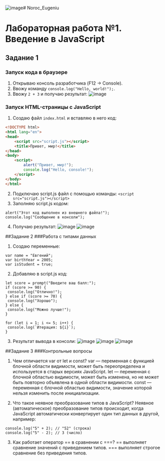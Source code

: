 ![image](https://github.com/user-attachments/assets/9a0ee742-376a-4042-ab66-a84046f6e3b7)# Noroc_Eugeniu
# Лабораторная работа №1. Введение в JavaScript

## Задание 1
### Запуск кода в браузере
1. Открываю консоль разработчика (F12 → Console).
2. Ввожу команду `console.log("Hello, world!");`.
3. Ввожу `2 + 3` и получаю результат:
![image](https://github.com/user-attachments/assets/131fc885-b6f8-4cad-b25b-014aabab033b)

### Запуск HTML-страницы с JavaScript
1. Создаю файл `index.html` и вставляю в него код:

```html
<!DOCTYPE html>
<html lang="en">
<head>
    <script src="script.js"></script>
    <title>Привет, мир!</title>
</head>
<body>
    <script>
        alert("Привет, мир!");
        console.log("Hello, console!");
    </script>
</body>
</html>
```

2. Подключаю script.js файл с помощью команды:
   ```<script src="script.js"></script> ```
3. Заполняю script.js кодом:
```
alert("Этот код выполнен из внешнего файла!");
console.log("Сообщение в консоли");
```
4. Получаю результат:
![image](https://github.com/user-attachments/assets/b02a7d19-0722-4138-ac14-d68a276ea061)
![image](https://github.com/user-attachments/assets/4e3ba729-1c98-4fec-bb96-68683079d5b6)

##Задание 2
###Работа с типами данных
1. Создаю переменные:
```
var name = "Евгений";
var birthYear = 2005;
var isStudent = true;
```
2. Добавляю в script.js код:
```
let score = prompt("Введите ваш балл:");
if (score >= 90) {
 console.log("Отлично!");
} else if (score >= 70) {
 console.log("Хорошо");
} else {
 console.log("Можно лучше!");
}

for (let i = 1; i <= 5; i++) {
 console.log(`Итерация: ${i}`);
}
```
3. Результат вывода в консоли:
![image](https://github.com/user-attachments/assets/8a9fcd3b-dd68-41af-a844-a991cdec2a98)
![image](https://github.com/user-attachments/assets/f8a1ba37-6263-4034-aabe-a2ef2185db5f)
![image](https://github.com/user-attachments/assets/11ab0897-59ab-4f6f-8cb4-2e7ed5a9791d)

##Задание 3
###Контрольные вопросы
1. Чем отличается var от let и const?
var — переменная с функцией блочной области видимости, может быть переопределена и используется в старых версиях JavaScript.
let — переменная с блочной областью видимости, может быть изменена, но не может быть повторно объявлена в одной области видимости.
const — переменная с блочной областью видимости, значение которой нельзя изменить после инициализации.

2. Что такое неявное преобразование типов в JavaScript?
Неявное (автоматическое) преобразование типов происходит, когда JavaScript автоматически конвертирует один тип данных в другой, например:
```
console.log("5" + 2); // "52" (строка)
console.log("5" - 2); // 3 (число)
```

3. Как работает оператор == в сравнении с ===?
== выполняет сравнение значений с приведением типов.
=== выполняет строгое сравнение без приведения типов.
